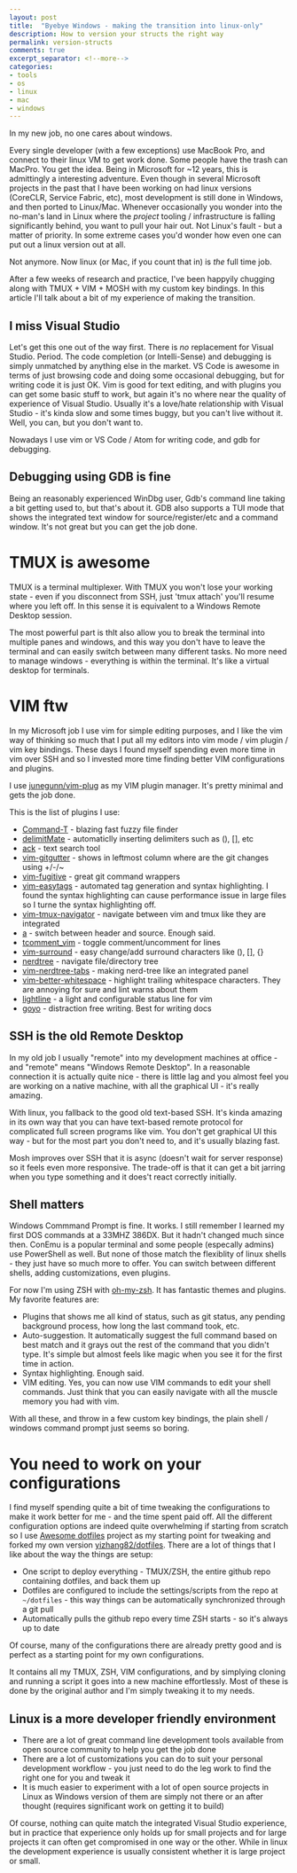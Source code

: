```yaml
---
layout: post
title:  "Byebye Windows - making the transition into linux-only"
description: How to version your structs the right way
permalink: version-structs
comments: true
excerpt_separator: <!--more-->
categories:
- tools
- os
- linux
- mac
- windows
---
```


In my new job, no one cares about windows.

Every single developer (with a few exceptions) use MacBook Pro, and connect to their linux VM to get work done. Some people have the trash can MacPro. You get the idea. Being in Microsoft for ~12 years, this is admittingly a interesting adventure. Even though in several Microsoft projects in the past that I have been working on had linux versions (CoreCLR, Service Fabric, etc), most development is still done in Windows, and then ported to Linux/Mac. Whenever occasionally you wonder into the no-man's land in Linux where the *project* tooling / infrastructure is falling significantly behind, you want to pull your hair out. Not Linux's fault - but a matter of priority. In some extreme cases you'd wonder how even one can put out a linux version out at all.

Not anymore. Now linux (or Mac, if you count that in) is *the* full time job. 

After a few weeks of research and practice, I've been happyily chugging along with TMUX + VIM + MOSH with my custom key bindings. In this article I'll talk about a bit of my experience of making the transition.

## I miss Visual Studio

Let's get this one out of the way first. There is *no* replacement for Visual Studio. Period. The code completion (or Intelli-Sense) and debugging is simply unmatched by anything else in the market. VS Code is awesome in terms of just browsing code and doing some occasional debugging, but for writing code it is just OK. Vim is good for text editing, and with plugins you can get some basic stuff to work, but again it's no where near the quality of experience of Visual Studio. Usually it's a love/hate relationship with Visual Studio - it's kinda slow and some times buggy, but you can't live without it. Well, you can, but you don't want to. 

Nowadays I use vim or VS Code / Atom for writing code, and gdb for debugging.

## Debugging using GDB is fine

Being an reasonably experienced WinDbg user, Gdb's command line taking a bit getting used to, but that's about it. GDB also supports a TUI mode that shows the integrated text window for source/register/etc and a command window. It's not great but you can get the job done.

# TMUX is awesome

TMUX is a terminal multiplexer. With TMUX you won't lose your working state - even if you disconnect from SSH, just 'tmux attach' you'll resume where you left off. In this sense it is equivalent to a Windows Remote Desktop session. 

The most powerful part is thIt also allow you to break the terminal into multiple panes and windows, and this way you don't have to leave the terminal and can easily switch between many different tasks. No more need to manage windows - everything is within the terminal. It's like a virtual desktop for terminals.

# VIM ftw

In my Microsoft job I use vim for simple editing purposes, and I like the vim way of thinking so much that I put all my editors into vim mode / vim plugin / vim key bindings.  These days I found myself spending even more time in vim over SSH and so I invested more time finding better VIM configurations and plugins. 

I use [junegunn/vim-plug](https://github.com/junegunn/vim-plug) as my VIM plugin manager. It's pretty minimal and gets the job done. 

This is the list of plugins I use:

* [Command-T](https://github.com/wincent/command-t) - blazing fast fuzzy file finder
* [delimitMate](https://github.com/Raimondi/delimitMate) - automaticlly inserting delimiters such as (), [], etc
* [ack](https://github.com/mileszs/ack.vim) - text search tool
* [vim-gitgutter](https://github.com/airblade/vim-gitgutter) - shows in leftmost column where are the git changes using +/-/~
* [vim-fugitive](https://github.com/tpope/vim-fugitive) - great git command wrappers
* [vim-easytags](https://github.com/xolox/vim-easytags) - automated tag generation and syntax highlighting. I found the syntax highlighting can cause performance issue in large files so I turne the syntax highlighting off.
* [vim-tmux-navigator](https://github.com/christoomey/vim-tmux-navigator) - navigate between vim and tmux like they are integrated
* [a](https://github.com/vim-scripts/a.vim) - switch between header and source. Enough said.
* [tcomment_vim](https://github.com/tomtom/tcomment_vim) - toggle comment/uncomment for lines
* [vim-surround](https://github.com/tpope/vim-surround) - easy change/add surround characters like (), [], {}
* [nerdtree](https://github.com/scrooloose/nerdtree) - navigate file/directory tree
* [vim-nerdtree-tabs](https://github.com/jistr/vim-nerdtree-tabs) - making nerd-tree like an integrated panel
* [vim-better-whitespace](https://github.com/ntpeters/vim-better-whitespace) - highlight trailing whitespace characters. They are annoying for sure and lint warns about them
* [lightline](https://github.com/itchyny/lightline.vim) - a light and configurable status line for vim
* [goyo](https://github.com/junegunn/goyo.vim) - distraction free writing. Best for writing docs

## SSH is the old Remote Desktop

In my old job I usually "remote" into my development machines at office - and "remote" means "Windows Remote Desktop". In a reasonable connection it is actually quite nice - there is little lag and you almost feel you are working on a native machine, with all the graphical UI - it's really amazing.

With linux, you fallback to the good old text-based SSH. It's kinda amazing in its own way that you can have text-based remote protocol for complicated full screen programs like vim. You don't get graphical UI this way - but for the most part you don't need to, and it's usually blazing fast. 

Mosh improves over SSH that it is async (doesn't wait for server response) so it feels even more responsive. The trade-off is that it can get a bit jarring when you type something and it does't react correctly initially.

## Shell matters 

Windows Commmand Prompt is fine. It works. I still remember I learned my first DOS commands at a 33MHZ 386DX. But it hadn't changed much since then. ConEmu is a popular terminal and some people (especally admins) use PowerShell as well. But none of those match the flexiblity of linux shells - they just have so much more to offer. You can switch between different shells, adding customizations, even plugins. 

For now I'm using ZSH with [oh-my-zsh](https://github.com/robbyrussell/oh-my-zsh). It has fantastic themes and plugins. My favorite features are:
* Plugins that shows me all kind of status, such as git status, any pending background process, how long the last command took, etc. 
* Auto-suggestion. It automatically suggest the full command based on best match and it grays out the rest of the command that you didn't type. It's simple but almost feels like magic when you see it for the first time in action. 
* Syntax highlighting. Enough said.
* VIM editing. Yes, you can now use VIM commands to edit your shell commands. Just think that you can easily navigate with all the muscle memory you had with vim. 

With all these, and throw in a few custom key bindings, the plain shell / windows command prompt just seems so boring.

# You need to work on your configurations

I find myself spending quite a bit of time tweaking the configurations to make it work better for me - and the time spent paid off. All the different configuration options are indeed quite overwhelming if starting from scratch so I use [Awesome dotfiles](https://github.com/Parth/dotfiles) project as my starting point for tweaking and forked my own version [yizhang82/dotfiles](https://github.com/yizhang82/dotfiles). There are a lot of things that I like about the way the things are setup:
  * One script to deploy everything - TMUX/ZSH, the entire github repo containing dotfiles, and back them up
  * Dotfiles are configured to include the settings/scripts from the repo at `~/dotfiles` - this way things can be automatically synchronized through a git pull 
  * Automatically pulls the github repo every time ZSH starts - so it's always up to date

Of course, many of the configurations there are already pretty good and is perfect as a starting point for my own configurations. 

It contains all my TMUX, ZSH, VIM configurations, and by simplying cloning and running a script it goes into a new machine effortlessly. Most of these is done by the original author and I'm simply tweaking it to my needs.

## Linux is a more developer friendly environment

* There are a lot of great command line development tools available from open source community to help you get the job done
* There are a lot of customizations you can do to suit your personal development workflow - you just need to do the leg work to find the right one for you and tweak it
* It is much easier to experiment with a lot of open source projects in Linux as Windows version of them are simply not there or an after thought (requires significant work on getting it to build)

Of course, nothing can quite match the integrated Visual Studio experience, but in practice that experience only holds up for small projects and for large projects it can often get compromised in one way or the other. While in linux the development experience is usually consistent whether it is large project or small. 